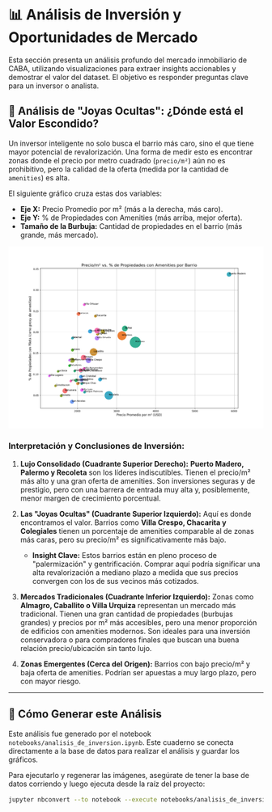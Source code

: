 # 📊 **Análisis de Inversión y Oportunidades de Mercado**

Esta sección presenta un análisis profundo del mercado inmobiliario de CABA, utilizando visualizaciones para extraer insights accionables y demostrar el valor del dataset. El objetivo es responder preguntas clave para un inversor o analista.

## 💎 **Análisis de "Joyas Ocultas": ¿Dónde está el Valor Escondido?**

Un inversor inteligente no solo busca el barrio más caro, sino el que tiene mayor potencial de revalorización. Una forma de medir esto es encontrar zonas donde el precio por metro cuadrado (`precio/m²`) aún no es prohibitivo, pero la calidad de la oferta (medida por la cantidad de `amenities`) es alta.

El siguiente gráfico cruza estas dos variables:

*   **Eje X:** Precio Promedio por m² (más a la derecha, más caro).
*   **Eje Y:** % de Propiedades con Amenities (más arriba, mejor oferta).
*   **Tamaño de la Burbuja:** Cantidad de propiedades en el barrio (más grande, más mercado).

![Análisis de Joyas Ocultas](./images/joyas_ocultas.png)

### **Interpretación y Conclusiones de Inversión:**

1.  **Lujo Consolidado (Cuadrante Superior Derecho):** **Puerto Madero, Palermo y Recoleta** son los líderes indiscutibles. Tienen el precio/m² más alto y una gran oferta de amenities. Son inversiones seguras y de prestigio, pero con una barrera de entrada muy alta y, posiblemente, menor margen de crecimiento porcentual.

2.  **Las "Joyas Ocultas" (Cuadrante Superior Izquierdo):** Aquí es donde encontramos el valor. Barrios como **Villa Crespo, Chacarita y Colegiales** tienen un porcentaje de amenities comparable al de zonas más caras, pero su precio/m² es significativamente más bajo. 
    *   **Insight Clave:** Estos barrios están en pleno proceso de "palermización" y gentrificación. Comprar aquí podría significar una alta revalorización a mediano plazo a medida que sus precios convergen con los de sus vecinos más cotizados.

3.  **Mercados Tradicionales (Cuadrante Inferior Izquierdo):** Zonas como **Almagro, Caballito o Villa Urquiza** representan un mercado más tradicional. Tienen una gran cantidad de propiedades (burbujas grandes) y precios por m² más accesibles, pero una menor proporción de edificios con amenities modernos. Son ideales para una inversión conservadora o para compradores finales que buscan una buena relación precio/ubicación sin tanto lujo.

4.  **Zonas Emergentes (Cerca del Origen):** Barrios con bajo precio/m² y baja oferta de amenities. Podrían ser apuestas a muy largo plazo, pero con mayor riesgo.

---

## 🚀 **Cómo Generar este Análisis**

Este análisis fue generado por el notebook `notebooks/analisis_de_inversion.ipynb`. Este cuaderno se conecta directamente a la base de datos para realizar el análisis y guardar los gráficos.

Para ejecutarlo y regenerar las imágenes, asegúrate de tener la base de datos corriendo y luego ejecuta desde la raíz del proyecto:

```bash
jupyter nbconvert --to notebook --execute notebooks/analisis_de_inversion.ipynb
```
